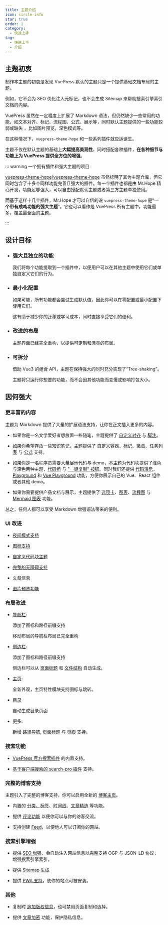 ```yaml
---
title: 主题介绍
icon: circle-info
star: true
order: 1
category:
  - 快速上手
tag:
  - 快速上手
  - 介绍
---
```


## 主题初衷

制作本主题的初衷是发现 VuePress 默认的主题只是一个提供基础文档布局的主题。

例如，它不会为 SEO 优化注入元标记，也不会生成 Sitemap 来帮助搜索引擎索引文档的内容。

VuePress 虽然在一定程度上扩展了 Markdown 语法，但仍然缺少一些常用的功能，如文本对齐、标记、流程图、公式、展示等，同时默认主题提供的一些功能较弱或缺失 ，比如图片预览，深色模式等。

在这种情况下，`vuepress-theme-hope` 和一些系列插件就应运诞生。

主题不仅在默认主题的基础上**大幅提高美观性**，同时搭配各种插件，**在各种细节与功能上为 VuePress 提供全方位的增强**。

::: warning 一个拥有插件和强大主题的项目

[vuepress-theme-hope/vuepress-theme-hope](https://github.com/vuepress-theme-hope/vuepress-theme-hope) 虽然标明了其为主题仓库，但它同时包含了十多个同样功能完善且强大的插件。每一个插件也都是由 Mr.Hope 精心开发，功能足够强大，可以自由搭配默认主题或者第三方主题单独使用。

而基于这样十几个插件，Mr.Hope 才可以自信的说 `vuepress-theme-hope` 是“**一个带有成吨功能的强大主题**”。它也可以看作是 VuePress 所有主题中，功能最多，覆盖最全面的主题。

:::

## 设计目标

- ### 强大且独立的功能

  我们将每个功能提取到一个插件中，以便用户可以在其他主题中使用它们或单独自定义它们的行为。

- ### 最小化配置

  如果可能，所有功能都会尝试生成默认值，因此你可以在零配置或最小配置下使用它们。

  这有助于减少你的迁移或学习成本，同时直接享受它们的便利。

- ### 改进的布局

  主题界面已经完全重构，以提供可定制和漂亮的布局。

- ### 可拆分

  借助 Vue3 的组合 API，主题在保持强大的同时充分实现了“Tree-shaking”。

  主题将只运行你想要的功能，而不会因其他功能而变慢或影响打包大小。

## 因何强大

### 更丰富的内容

主题为 Markdown 提供了大量的扩展语法支持，让你在正文插入更多的内容。

- 如果你是一名文学爱好者想放置一些随笔，主题提供了 [自定义对齐](../markdown/align.md) 与 [脚注](../markdown/footnote.md)。

- 如果你希望存放一些知识笔记，主题提供了 [自定义容器](../markdown/container.md)、[标记](../markdown/mark.md)、[徽章](../markdown/components.md)、[任务列表](../markdown/tasklist.md) 与 [公式](../markdown/tex.md) 支持。

- 如果你是一名程序员需要大量展示代码与 demo，本主题为代码块提供了浅色与深色两种主题，[代码组](../markdown/code-tabs.md) 与 ["一键复制" 按钮](../feature/copy-code.md)。同时我们还提供 [代码演示](../markdown/demo.md)，[Playground](../markdown/playground.md) 和 [Vue Playground](../markdown/vue-playground.md) 功能，方便你展示自己的 Vue、React 组件或者其他 demo。

- 如果你需要提供产品文档与展示，主题提供了 [选项卡](../markdown/tabs.md)、[图表](../markdown/chart.md)、[流程图](../markdown/flowchart.md) 与 [Mermaid 图表](../markdown/mermaid.md) 功能。

总之，任何人都可以享受 Markdown 增强语法带来的便利。

### UI 改进

- [夜间模式支持](../interface/darkmode.md)

- [图标支持](../interface/icon.md)

- [自定义代码块主题](../interface/code-theme.md)

- [完整的无障碍支持](../interface/accessibility.md)

- [文章信息](../feature/page-info.md)

- [图片预览功能](../feature/photo-swipe.md)

### 布局改进

- [导航栏](../layout/navbar.md):

  添加了图标和路径前缀支持

  移动布局的导航栏布局已完全重构

- [侧边栏](../layout/sidebar.md):

  添加了图标和路径前缀支持

  侧边栏可以从 [页面标题](../layout/sidebar.md#通过标题自动生成) 和 [文件结构](../layout/sidebar.md#通过文件结构自动生成) 自动生成。

- [主页](../layout/home.md):

  全新外观，主页特性模块支持图标与跳转。

- [目录](../layout/catalog.md)

  自动生成目录页面

- 更多:

  新增 [路径导航](../layout/breadcrumb.md), [页面标题](../layout/page#标题列表) 与 [页脚](../layout/footer.md) 支持。

### 搜索功能

- [VuePress 官方搜索插件](../feature/search.md) 的内置支持。

- [基于客户端搜索的 search-pro 插件](../feature/search.md#使用-vuepress-plugin-search-pro) 支持。

### 完整的博客支持

主题引入了完整的博客支持，你可以启用全新的 [博客主页](../blog/home.md)。

- 内置的 [分类、标签](../blog/category-and-tags.md)、[时间线](../blog/timeline.md)、[文章精选](../blog/article.md) 等功能。

- 提供 [评论功能](../feature/comment.md) 以便你可以与你的访客交流。

- 支持创建 [Feed](../advanced/feed.md)，以便他人可以订阅你的网站。

### 搜索引擎增强

- 提供 [SEO 增强](../advanced/seo.md)，会自动注入网站信息以完整支持 OGP 与 JSON-LD 协议，增强搜索引擎索引。

- 提供 [Sitemap 生成](../advanced/sitemap.md)

- 提供 [PWA 支持](../advanced/pwa.md)，使你的站点可被安装。

### 其他

- 复制时 [追加版权信息](../feature/copyright.md)，也可禁用页面复制和选择。

- 提供 [文章加密](../feature/encrypt.md) 功能，保护隐私信息。

